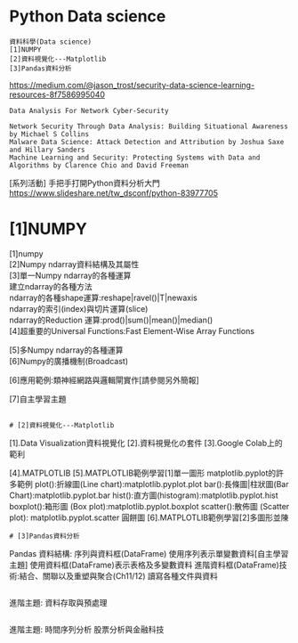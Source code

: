 
# Python Data science
```
資料科學(Data science)
[1]NUMPY
[2]資料視覺化---Matplotlib
[3]Pandas資料分析
```

https://medium.com/@jason_trost/security-data-science-learning-resources-8f7586995040
```
Data Analysis For Network Cyber-Security

Network Security Through Data Analysis: Building Situational Awareness by Michael S Collins
Malware Data Science: Attack Detection and Attribution by Joshua Saxe and Hillary Sanders
Machine Learning and Security: Protecting Systems with Data and Algorithms by Clarence Chio and David Freeman
```

[系列活動] 手把手打開Python資料分析大門  
https://www.slideshare.net/tw_dsconf/python-83977705

# [1]NUMPY

[1]numpy  
[2]Numpy ndarray資料結構及其屬性  
[3]單一Numpy ndarray的各種運算  
   建立ndarray的各種方法  
   ndarray的各種shape運算:reshape|ravel()|T|newaxis  
   ndarray的索引(index)與切片運算(slice)  
   ndarray的Reduction 運算:prod()|sum()|mean()|median()  
[4]超重要的Universal Functions:Fast Element-Wise Array Functions  

[5]多Numpy ndarray的各種運算  
[6]Numpy的廣播機制(Broadcast)  

[6]應用範例:類神經網路與邏輯閘實作[請參閱另外簡報]  

[7]自主學習主題
```

# [2]資料視覺化---Matplotlib
```
[1].Data Visualization資料視覺化
[2].資料視覺化の套件
[3].Google Colab上的範利

[4].MATPLOTLIB
[5].MATPLOTLIB範例學習[1]單一圖形
    matplotlib.pyplot的許多範例
     plot():折線圖(Line chart):matplotlib.pyplot.plot
     bar():長條圖|柱狀圖(Bar Chart):matplotlib.pyplot.bar
     hist():直方圖(histogram):matplotlib.pyplot.hist
     boxplot():箱形圖 (Box plot):matplotlib.pyplot.boxplot
     scatter():散佈圖 (Scatter plot): matplotlib.pyplot.scatter
     圓餅圖
[6].MATPLOTLIB範例學習[2]多圖形並陳
```
# [3]Pandas資料分析
```
Pandas 資料結構: 序列與資料框(DataFrame)
使用序列表示單變數資料[自主學習主題]
使用資料框(DataFrame)表示表格及多變數資料
進階資料框(DataFrame)技術:結合、關聯以及重塑與聚合(Ch11/12)
讀寫各種文件與資料
```
```
進階主題:
資料存取與預處理
```
```
進階主題:
時間序列分析
股票分析與金融科技
```

